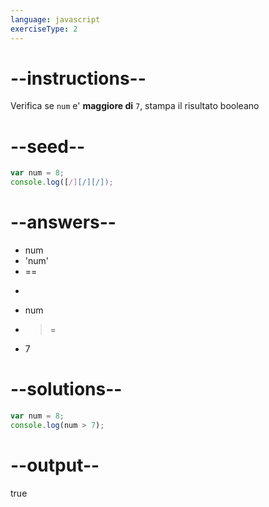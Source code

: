 ```yaml
---
language: javascript
exerciseType: 2
---
```


# --instructions--

Verifica se `num` e' **maggiore di** `7`, stampa il risultato booleano

# --seed--

```javascript
var num = 8;
console.log([/][/][/]);
```

# --answers--

- num 
- 'num' 
- == 
- > 
- num 
- >= 
- 7

# --solutions--

```javascript
var num = 8;
console.log(num > 7);
```

# --output--

true
